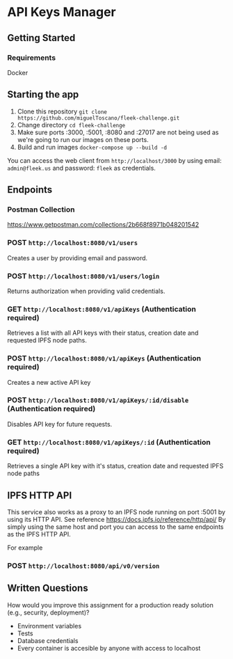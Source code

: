# API Keys Manager

## Getting Started

### Requirements
Docker

## Starting the app
1. Clone this repository `git clone https://github.com/miguelToscano/fleek-challenge.git`
2. Change directory `cd fleek-challenge`
3. Make sure ports :3000, :5001, :8080 and :27017 are not being used as we're going to run our images on these ports.
4. Build and run images `docker-compose up --build -d`

You can access the web client from `http://localhost/3000` by using email: `admin@fleek.us` and password: `fleek` as credentials.

## Endpoints

### Postman Collection
https://www.getpostman.com/collections/2b668f8971b048201542

### POST `http://localhost:8080/v1/users`
Creates a user by providing email and password.

### POST `http://localhost:8080/v1/users/login`
Returns authorization when providing valid credentials.

### GET `http://localhost:8080/v1/apiKeys` (Authentication required)
Retrieves a list with all API keys with their status, creation date and requested IPFS node paths.

### POST `http://localhost:8080/v1/apiKeys` (Authentication required)
Creates a new active API key

### POST `http://localhost:8080/v1/apiKeys/:id/disable` (Authentication required)
Disables API key for future requests.

### GET `http://localhost:8080/v1/apiKeys/:id` (Authentication required)
Retrieves a single API key with it's status, creation date and requested IPFS node paths

## IPFS HTTP API

This service also works as a proxy to an IPFS node running on port :5001 by using its HTTP API. See reference https://docs.ipfs.io/reference/http/api/
By simply using the same host and port you can access to the same endpoints as the IPFS HTTP API.

For example
### POST `http://localhost:8080/api/v0/version`

## Written Questions

How would you improve this assignment for a production ready solution (e.g., security,
deployment)?

- Environment variables
- Tests
- Database credentials
- Every container is accesible by anyone with access to localhost

